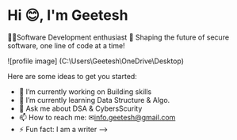 # Hi 😊, I'm Geetesh 
👨‍💻Software Development enthusiast 🚀 
Shaping the future of secure software, one line of code at a time!

![profile image] (C:\Users\Geetesh\OneDrive\Desktop)

Here are some ideas to get you started:

- 🔭 I’m currently working on Building skills
- 🌱 I’m currently learning Data Structure & Algo.
- 💬 Ask me about DSA & CybersScurity
- 📫 How to reach me: ✉info.geetesh@gmail.com
- ⚡ Fun fact: I am a writer
-->
